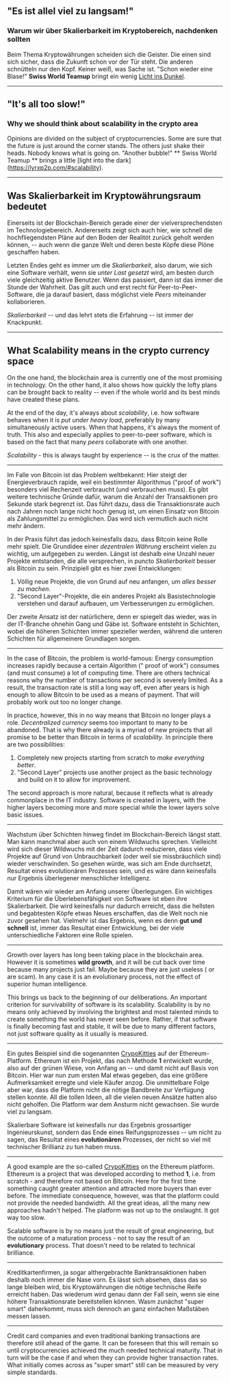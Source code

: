 ## "Es ist allel viel zu langsam!" ##

### Warum wir über Skalierbarkeit im Kryptobereich, nachdenken sollten ###

Beim Thema Kryptowährungen scheiden sich die Geister. Die einen sind sich sicher, dass die Zukunft schon vor der Tür
steht. Die anderen schnütteln nur den Kopf. Keiner weiß, was Sache ist.
"Schon wieder eine Blase!" 
**Swiss World Teamup** bringt ein wenig [Licht ins Dunkel](https://lyrxp2p.com/#scalability).

---

## "It's all too slow!"  ##
### Why we should think about scalability in the crypto area  ###

Opinions are divided on the subject of cryptocurrencies. Some are sure that the future is just around the corner
stands. The others just shake their heads. Nobody knows what is going on.
"Another bubble!" 
** Swiss World Teamup ** brings a little [light into the dark] (https://lyrxp2p.com/#scalability).

--- 

## Was Skalierbarkeit im Kryptowährungsraum bedeutet ##

Einerseits ist der Blockchain-Bereich gerade einer der vielversprechendsten im Technologiebereich. Andererseits zeigt
sich auch hier, wie schnell die hochfliegendsten Pläne auf den Boden der Realitöt zurück geholt werden können, -- auch
wenn die ganze Welt und deren beste Köpfe diese Plöne geschaffen haben.

Letzten Endes geht es immer um die *Skalierbarkeit*, also darum, wie sich eine Software verhält, wenn sie *unter Last
gesetzt* wird, am besten durch viele gleichzeitig aktive Benutzer. Wenn das passiert, dann ist das immer die Stunde der
Wahrheit. Das gilt auch und erst recht für Peer-to-Peer-Software, die ja darauf basiert, dass möglichst viele *Peers*
miteinander kollaborieren.

*Skalierbarkeit* -- und das lehrt stets die Erfahrung -- ist immer der Knackpunkt.

---

## What Scalability means in the crypto currency space  ##

On the one hand, the blockchain area is currently one of the most promising in technology. On the other hand, it also
shows how quickly the lofty plans can be brought back to reality -- even if the whole world and its best minds have
created these plans.

At the end of the day, it's always about *scalability*, i.e. how software behaves when it is *put under heavy load*,
preferably by many simultaneously active users. When that happens, it's always the moment of truth. This also and
especially applies to peer-to-peer software, which is based on the fact that many *peers*  collaborate with one another.

*Scalability* - this is always taught by experience -- is the crux of the matter.

---

Im Falle von Bitcoin ist das Problem weltbekannt: Hier steigt der Energieverbrauch rapide, weil ein bestimmter
Algorithmus ("proof of work") besonders viel Rechenzeit verbraucht (und verbrauchen muss). Es gibt weitere technische
Gründe dafür, warum die Anzahl der Transaktionen pro Sekunde stark begrenzt ist. Das führt dazu, dass die
Transaktionsrate auch nach Jahren noch lange nicht hoch genug ist, um einen Einsatz von Bitcoin als Zahlungsmittel zu
ermöglichen. Das wird sich vermutlich auch nicht mehr ändern.

In der Praxis führt das jedoch keinesfalls dazu, dass Bitcoin keine Rolle mehr spielt. Die Grundidee einer
*dezentralen Währung* erscheint vielen zu wichtig, um aufgegeben zu werden. Längst ist deshalb eine Unzahl neuer
Projekte entstanden, die alle versprechen, in puncto *Skalierbarkeit* besser als Bitcoin zu sein. Prinzipiell gibt es
hier zwei Entwicklungen:

1. Völlig neue Projekte, die von Grund auf neu anfangen, um *alles besser zu machen*.
2. "Second Layer"-Projekte, die ein anderes Projekt als Basistechnologie verstehen und darauf aufbauen, um
   Verbesserungen zu ermöglichen.

Der zweite Ansatz ist der natürlichere, denn er spiegelt das wieder, was in der IT-Branche ohnehin Gang und Gäbe ist.
Software entsteht in Schichten, wobei die höheren Schichten immer spezieller werden, während die unteren Schichten für
allgemeinere Grundlagen sorgen.

---

In the case of Bitcoin, the problem is world-famous: Energy consumption increases rapidly because a certain Algorithm ("
proof of work") consumes (and must consume) a lot of computing time. There are others technical reasons why the number
of transactions per second is severely limited. As a result, the transaction rate is still a long way off, even after
years is high enough to allow Bitcoin to be used as a means of payment. That will probably work out too no longer
change.

In practice, however, this in no way means that Bitcoin no longer plays a role.
*Decentralized currency* seems too important to many to be abandoned. That is why there already is a myriad of new
projects that all promise to be better than Bitcoin in terms of *scalability*. In principle there are two possibilities:

1. Completely new projects starting from scratch to *make everything better*.
2. "Second Layer" projects use another project as the basic technology and build on it to allow for improvement.

The second approach is more natural, because it reflects what is already commonplace in the IT industry. Software is
created in layers, with the higher layers becoming more and more special while the lower layers solve basic issues.

---

Wachstum über Schichten hinweg findet im Blockchain-Bereich längst statt. Man kann manchmal aber auch von einem
Wildwuchs sprechen. Vielleicht wird sich dieser Wildwuchs mit der Zeit dadurch reduzieren, dass viele Projekte auf Grund
von Unbrauchbarkeit (oder weil sie missbräuchlich sind) wieder verschwinden. So gesehen würde, was sich am Ende
durchsetzt, Resultat eines evolutionären Prozesses sein, und es wäre dann keinesfalls nur Ergebnis überlegener
menschlicher Intelligenz.

Damit wären wir wieder am Anfang unserer Überlegungen. Ein wichtiges Kriterium für die Überlebensfähigkeit von Software
ist eben ihre Skalierbarkeit. Die wird keinesfalls nur dadurch erreicht, dass die hellsten und begabtesten Köpfe etwas
Neues erschaffen, das die Welt noch nie zuvor gesehen hat. Vielmehr ist das Ergebnis, wenn es denn **gut und schnell**
ist, immer das Resultat einer Entwicklung, bei der viele unterschiedliche Faktoren eine Rolle spielen.

---

Growth over layers has long been taking place in the blockchain area. However it is sometimes **wild growth**, and it
will be cut back over time because many projects just fail. Maybe because they are just useless (
or are scam). In any case it is an evolutionary process, not the effect of superior human intelligence.

This brings us back to the beginning of our deliberations. An important criterion for survivability of software is its
scalability. Scalability is by no means only achieved by involving the brightest and most talented minds to create
something the world has never seen before. Rather, if that software is finally becoming fast and stable, it will be due
to many different factors, not just software quality as it usually is measured.

---

Ein gutes Beispiel sind die sogenannten [CrypoKitties](https://www.cryptokitties.co/) auf der Ethereum-Platform.
Ethereum ist ein Projekt, das nach Methode **1** entwickelt wurde, also auf der grünen Wiese, von Anfang an -- und damit
nicht auf Basis von Bitcoin. Hier war nun zum ersten Mal etwas gegeben, das eine größere Aufmerksamkeit erregte und
viele Käufer anzog. Die unmittelbare Folge aber war, dass die Platform nicht die nötige Bandbreite zur Verfügung stellen
konnte. All die tollen Ideen, all die vielen neuen Ansätze hatten also nicht geholfen. Die Platform war dem Ansturm
nicht gewachsen. Sie wurde viel zu langsam.

Skalierbare Software ist keinesfalls nur das Ergebnis grossartiger Ingenieurskunst, sondern das Ende eines
Reifungsprozesses -- um nicht zu sagen, das Resultat eines **evolutionären** Prozesses, der nicht so viel mit
technischer Brillianz zu tun haben muss.

---

A good example are the so-called [CrypoKitties](https://www.cryptokitties.co/) on the Ethereum platform. Ethereum is a
project that was developed according to method **1**, i.e. from scratch - and therefore not based on Bitcoin. Here for
the first time something caught greater attention and attracted more buyers than ever before. The immediate consequence,
however, was that the platform could not provide the needed bandwidth. All the great ideas, all the many new approaches
hadn't helped. The platform was not up to the onslaught. It got way too slow.

Scalable software is by no means just the result of great engineering, but the outcome of a maturation process - not to
say the result of an **evolutionary** process. That doesn't need to be related to technical brilliance.



---

Kreditkartenfirmen, ja sogar althergebrachte Banktransaktionen haben deshalb noch immer die Nase vorn. Es lässt sich
absehen, dass das so lange bleiben wird, bis Kryptowährungen die nötige technische Reife erreicht haben. Das wiederum
wird genau dann der Fall sein, wenn sie eine höhere Transaktionsrate bereitstellen können. Wasm zunächst "super smart"
daherkommt, muss sich dennoch an ganz einfachen Maßstäben messen lassen.

---

Credit card companies and even traditional banking transactions are therefore still ahead of the game. It can be
foreseen that this will remain so until cryptocurrencies achieved the much needed technical maturity. That in turn will
be the case if and when they can provide higher transaction rates. What initially comes across as "super smart" still
can be measured by very simple standards.




